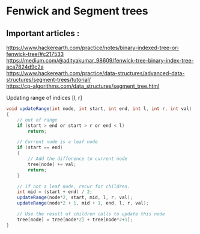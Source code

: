 # Fenwick and Segment trees

## Important articles : 
<https://www.hackerearth.com/practice/notes/binary-indexed-tree-or-fenwick-tree/#c217533> <br />
<https://medium.com/@adityakumar_98609/fenwick-tree-binary-index-tree-aca7824d9c2a> <br />
<https://www.hackerearth.com/practice/data-structures/advanced-data-structures/segment-trees/tutorial/> <br />
<https://cp-algorithms.com/data_structures/segment_tree.html> <br />

Updating range of indices [l, r]

```java
void updateRange(int node, int start, int end, int l, int r, int val)
{
    // out of range
    if (start > end or start > r or end < l)
        return;

    // Current node is a leaf node
    if (start == end)
    {
        // Add the difference to current node
        tree[node] += val;
        return;
    }

    // If not a leaf node, recur for children.
    int mid = (start + end) / 2;
    updateRange(node*2, start, mid, l, r, val);
    updateRange(node*2 + 1, mid + 1, end, l, r, val);

    // Use the result of children calls to update this node
    tree[node] = tree[node*2] + tree[node*2+1];
}
```
